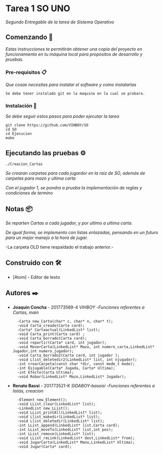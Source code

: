 # Tarea 1 SO UNO

_Segundo Entregable de la tarea de Sistema Operativo_

## Comenzando 🚀

_Estas instrucciones te permitirán obtener una copia del proyecto en funcionamiento en tu máquina local para propósitos de desarrollo y pruebas._

### Pre-requisitos 📋

_Que cosas necesitas para instalar el software y como instalarlas_

```
Se debe tener instalado git en la maquina en la cual se probara.
```

### Instalación 🔧

_Se debe seguir estos pasos para poder ejecutar la tarea_

```
git clone https://github.com/VIHBOY/SO
cd SO
cd Ejecucion
make
```
## Ejecutando las pruebas ⚙️

```
./Creacion_Cartas
```
_Se crearan carpetas para cada jugardor en la raiz de SO, además de carpetas para mazo y ultima carta_

_Con el jugador 1, se pondra a prueba la implementación de reglas y condiciones de termino_

## Notas 📦

_Se reparten Cartas a cada jugador, y por ultimo a ultima carta._

_De igual forma, se implemento con listas enlazadas, pensando en un futuro para un mejor manejo a la hora de jugar._

-La carpeta OLD tiene respaldado el trabajo anterior.-

## Construido con 🛠️

* [Atom] - Editor de texto

## Autores ✒️

* **Joaquin Concha** - 201773569-4 *VIHBOY*
   -_Funciones referentes a Cartas, main_
   
        -Carta new_Carta(char* c, char* n, char* t);    
        -void Carta_creado(Carta card);   
        -Carta* Cartaactual(LinkedList* list);    
        -void Carta_print(Carta card) ;  
        -void Carta_borrado(Carta card);  
        -void repartir(Carta* card, int jugador);    
        -void MoverCarta(LinkedList* Mazo, int numero_carta,LinkedList* Jugador,int numero_jugador);  
        -void Carta_borrado2(Carta card, int jugador );  
        -void Llist_deletedir2(LinkedList* list, int njugador);    
        -int crearCarpeta(const char *dir, const mode_t mode);
        -int Esjugable(Carta* Jugada, Carta* Ultima);
        -int Efecto(Carta Ultima);
        -void Robar(LinkedList* Mazo,LinkedList* Jugador);
* **Renato Bassi** - 201773521-K *SIDABOY-bassisi*
  -_Funciones referentes a listas, creacion_  
  
        -Element new_Element();  
        -void LList_clear(LinkedList* list);  
        -LinkedList new_LList();  
        -void LList_printAll(LinkedList* list);    
        -void Llist_makedir(LinkedList* list);  
        -void Llist_deletedir(LinkedList* list);  
        -int LList_append(LinkedList* list,Carta card);  
        -int LList_moveTo(LinkedList* list,int pos);  
        -int LList_remove(LinkedList* list);  
        -void LList_reLink(LinkedList* dest,LinkedList* from);
        -void JugarCarta(LinkedList* Mano,LinkedList* Ultima);
        -void Jugar(Carta* card);
